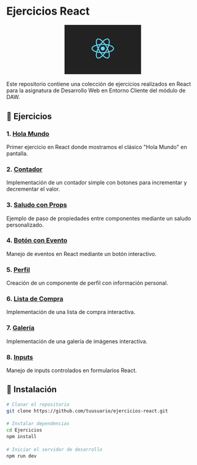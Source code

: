 # Ejercicios React

<p align="center">
  <img src="./src/assets/react.png" alt="React Logo" width="200"/>
</p>

Este repositorio contiene una colección de ejercicios realizados en React para la asignatura de Desarrollo Web en Entorno Cliente del módulo de DAW.

## 📝 Ejercicios

### 1. [Hola Mundo](./src/ejercicios/e1-hola-mundo.jsx)
Primer ejercicio en React donde mostramos el clásico "Hola Mundo" en pantalla.

### 2. [Contador](./src/ejercicios/e2-contador.jsx)
Implementación de un contador simple con botones para incrementar y decrementar el valor.

### 3. [Saludo con Props](./src/ejercicios/e3-saludo-props.jsx)
Ejemplo de paso de propiedades entre componentes mediante un saludo personalizado.

### 4. [Botón con Evento](./src/ejercicios/e4-boton-evento.jsx)
Manejo de eventos en React mediante un botón interactivo.

### 5. [Perfil](./src/ejercicios/e5-perfil.jsx)
Creación de un componente de perfil con información personal.

### 6. [Lista de Compra](./src/ejercicios/e6-lista-compra.jsx)
Implementación de una lista de compra interactiva.

### 7. [Galería](./src/ejercicios/e7-Galeria/e7-Galeria.jsx)
Implementación de una galería de imágenes interactiva.

### 8. [Inputs](./src/ejercicios/e8-inputs.jsx)
Manejo de inputs controlados en formularios React.

## 🚀 Instalación

```bash
# Clonar el repositorio
git clone https://github.com/tuusuario/ejercicios-react.git

# Instalar dependencias
cd Ejercicios
npm install

# Iniciar el servidor de desarrollo
npm run dev

